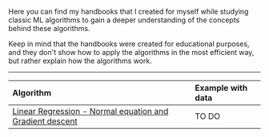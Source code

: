 Here you can find my handbooks that I created for myself while studying classic ML algorithms to gain a deeper understanding of the concepts behind these algorithms.

Keep in mind that the handbooks were created for educational purposes, and they don't show how to apply the algorithms in the most efficient way, but rather explain how the algorithms work.

---

| Algorithm                                                                                                       | Example with data |
|:----------------------------------------------------------------------------------------------------------------|:------------------|
| [Linear Regression - Normal equation and Gradient descent](/LinearRegression_Handbook.html) | TO DO             |

